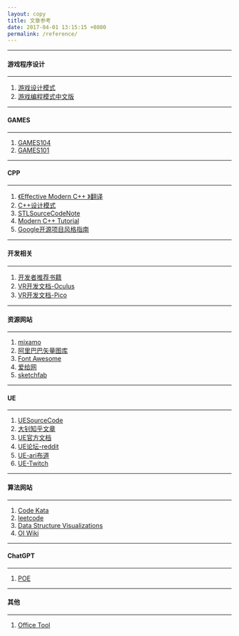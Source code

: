 ```yaml
---
layout: copy
title: 文章参考
date: 2017-04-01 13:15:15 +0800
permalink: /reference/
---
```


<style>
abbr {text-decoration: none;}
</style>

<hr><h4 class="btn btn-info btn-lg">游戏程序设计</h4><hr>
<ol class="rectangle-list">
<li><a href="https://gpp.tkchu.me/" target="_blank">游戏设计模式</a></li>
<li><a href="https://github.com/tkchu/Game-Programming-Patterns-CN" target="_blank">游戏编程模式中文版</a></li>
</ol>

<hr><h4 class="btn btn-primary btn-lg">GAMES</h4><hr>
<ol class="rounded-list">
<li><a href="https://games104.boomingtech.com/sc/course-list/" target="_blank">GAMES104</a></li>
<li><a href="https://sites.cs.ucsb.edu/~lingqi/teaching/games101.html" target="_blank">GAMES101</a></li>
</ol>

<hr><h4 class="btn btn-info btn-lg">CPP</h4><hr>
<ol class="rectangle-list">
<li><a href="https://github.com/CnTransGroup/EffectiveModernCppChinese" target="_blank">《Effective Modern C++ 》翻译</a></li>
<li><a href="https://github.com/liu-jianhao/Cpp-Design-Patterns" target="_blank">C++设计模式</a></li>
<li><a href="https://github.com/SilverMaple/STLSourceCodeNote" target="_blank">STLSourceCodeNote</a></li>
<li><a href="https://github.com/changkun/modern-cpp-tutorial" target="_blank">Modern C++ Tutorial</a></li>
<li><a href="https://zh-google-styleguide.readthedocs.io/en/latest/google-cpp-styleguide/">Google开源项目风格指南</a></li>
</ol>

<hr><h4 class="btn btn-primary btn-lg">开发相关</h4><hr>
<ol class="rounded-list">
<li><a href="https://github.com/guanpengchn/awesome-books" target="_blank">开发者推荐书籍</a></li>
<li><a href="https://developer.oculus.com/documentation/unreal/" target="_blank">VR开发文档-Oculus</a></li>
<li><a href="https://developer-cn.pico-interactive.com/document/unreal/" target="_blank">VR开发文档-Pico</a></li>
</ol>

<hr><h4 class="btn btn-info btn-lg">资源网站</h4><hr>
<ol class="rectangle-list">
<li><a href="https://www.mixamo.com" target="_blank">mixamo</a></li>
<li><a href="http://www.iconfont.cn/" target="_blank">阿里巴巴矢量图库</a></li>
<li><a href="http://fontawesome.io/" target="_blank">Font Awesome</a></li>
<li><a href="https://www.aigei.com/" target="_blank">爱给网</a></li>
<li><a href="https://sketchfab.com/" target="_blank">sketchfab</a></li>
</ol>

<hr><h4 class="btn btn-primary btn-lg">UE</h4><hr>
<ol class="rounded-list">
<li><a href="https://github.com/EpicGames/UnrealEngine" target="_blank">UESourceCode</a></li>
<li><a href="https://www.zhihu.com/people/fjz13/posts" target="_blank">大钊知乎文章</a></li>
<li><a href="https://docs.unrealengine.com/5.2/zh-CN/" target="_blank">UE官方文档</a></li>
<li><a href="https://www.reddit.com/r/unrealengine" target="_blank">UE论坛-reddit</a></li>
<li><a href="https://ari.games/" target="_blank">UE-ari布道</a></li>
<li><a href="https://www.twitch.tv/search?term=unrealengine" target="_blank">UE-Twitch</a></li>
</ol>
<hr><h4 class="btn btn-info btn-lg">算法网站</h4><hr>
<ol class="rectangle-list">
<li><a href="https://www.codewars.com/" target="_blank">Code Kata</a></li>
<li><a href="https://leetcode.cn" target="_blank">leetcode</a></li>
<li><a href="https://www.cs.usfca.edu/~galles/visualization/Algorithms.html" target="_blank">Data Structure Visualizations</a></li>
<li><a href="https://oi-wiki.org/" target="_blank">OI Wiki</a></li>
</ol>


<hr><h4 class="btn btn-primary btn-lg">ChatGPT</h4><hr>
<ol class="rounded-list">
<li><a href="https://poe.com/ChatGPT" target="_blank">POE</a></li>
</ol>

<hr><h4 class="btn btn-info btn-lg">其他</h4><hr>
<ol class="rectangle-list">
<li><a href="https://otp.landian.vip/zh-cn/" target="_blank">Office Tool</a></li>
</ol>